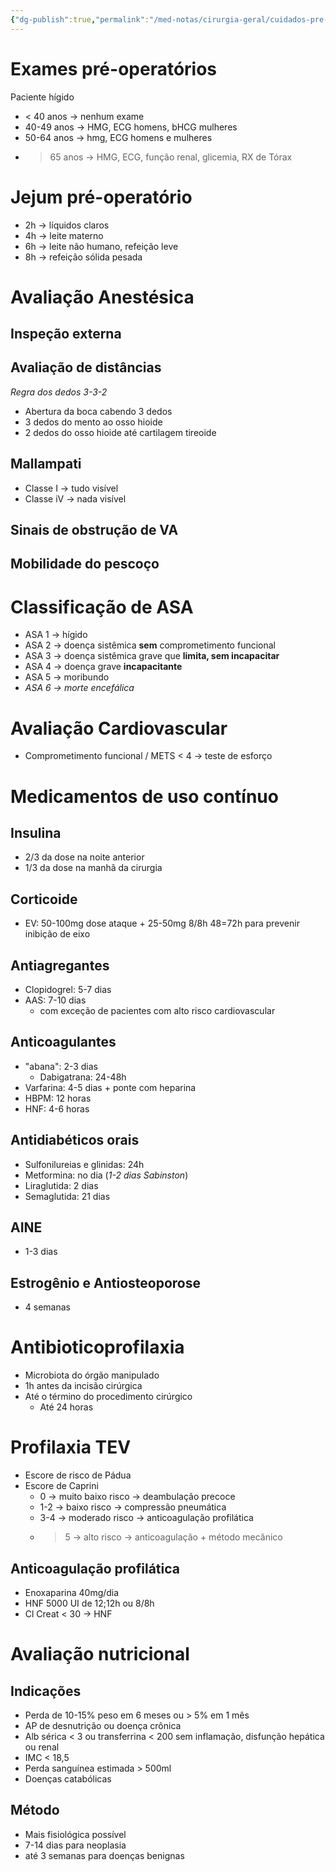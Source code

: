 ```yaml
---
{"dg-publish":true,"permalink":"/med-notas/cirurgia-geral/cuidados-pre-operatorios/"}
---
```


# Exames pré-operatórios
Paciente hígido
- < 40 anos -> nenhum exame
- 40-49 anos -> HMG, ECG homens, bHCG mulheres
- 50-64 anos -> hmg, ECG homens e mulheres
- > 65 anos -> HMG, ECG, função renal, glicemia, RX de Tórax

# Jejum pré-operatório
- 2h -> líquidos claros
- 4h -> leite materno
- 6h -> leite não humano, refeição leve
- 8h -> refeição sólida pesada

# Avaliação Anestésica
## Inspeção externa
## Avaliação de distâncias
*Regra dos dedos 3-3-2*
- Abertura da boca cabendo 3 dedos
- 3 dedos do mento ao osso hioide
- 2 dedos do osso hioide até cartilagem tireoide
## Mallampati
- Classe I -> tudo visível
- Classe iV -> nada visível
## Sinais de obstrução de VA
## Mobilidade do pescoço

# Classificação de ASA
- ASA 1 -> hígido
- ASA 2 -> doença sistêmica **sem** comprometimento funcional
- ASA 3 -> doença sistêmica grave que **limita, sem incapacitar**
- ASA 4 -> doença grave **incapacitante**
- ASA 5 -> moribundo
- *ASA 6 -> morte encefálica*

# Avaliação Cardiovascular
- Comprometimento funcional / METS < 4 -> teste de esforço

# Medicamentos de uso contínuo
## Insulina 
- 2/3 da dose na noite anterior
- 1/3 da dose na manhã da cirurgia
## Corticoide
- EV: 50-100mg dose ataque + 25-50mg 8/8h 48=72h para prevenir inibição de eixo

## Antiagregantes
- Clopidogrel: 5-7 dias
- AAS: 7-10 dias
	- com exceção de pacientes com alto risco cardiovascular
## Anticoagulantes
- "abana":  2-3 dias
	- Dabigatrana: 24-48h
- Varfarina: 4-5 dias + ponte com heparina
- HBPM: 12 horas
- HNF: 4-6 horas

## Antidiabéticos orais
- Sulfonilureias e glinidas: 24h
- Metformina: no dia (*1-2 dias Sabinston*)
- Liraglutida: 2 dias
- Semaglutida: 21 dias
## AINE
- 1-3 dias
## Estrogênio e Antiosteoporose
- 4 semanas

# Antibioticoprofilaxia
- Microbiota do órgão manipulado
- 1h antes da incisão cirúrgica
- Até o término do procedimento cirúrgico
	- Até 24 horas
# Profilaxia TEV
- Escore de risco de Pádua
- Escore de Caprini
	- 0 -> muito baixo risco -> deambulação precoce
	- 1-2 -> baixo risco -> compressão pneumática
	- 3-4 -> moderado risco -> anticoagulação profilática
	- > 5 -> alto risco -> anticoagulação + método mecânico
## Anticoagulação profilática
- Enoxaparina 40mg/dia
- HNF 5000 UI de 12;12h ou 8/8h
- Cl Creat < 30 -> HNF

# Avaliação nutricional
## Indicações
- Perda de 10-15% peso em 6 meses ou > 5% em 1 mês
- AP de desnutrição ou doença crônica
- Alb sérica < 3 ou transferrina < 200 sem inflamação, disfunção hepática ou renal
- IMC < 18,5
- Perda sanguínea estimada > 500ml
- Doenças catabólicas
## Método
- Mais fisiológica possível
- 7-14 dias para neoplasia
- até 3 semanas para doenças benignas
